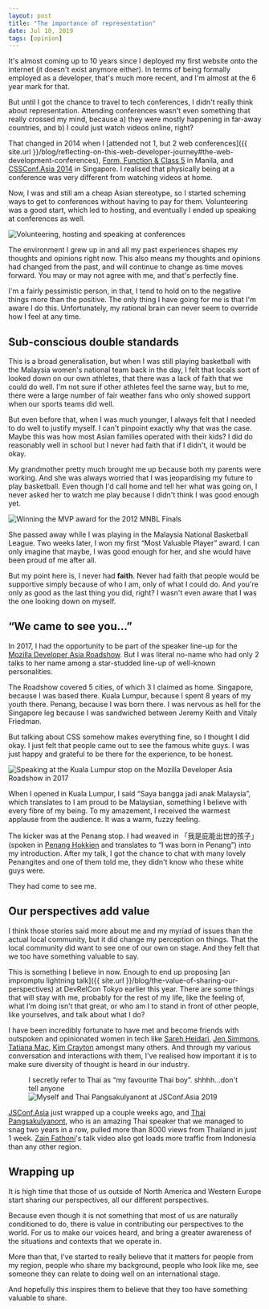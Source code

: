 ```yaml
---
layout: post
title: "The importance of representation"
date: Jul 10, 2019
tags: [opinion]
---
```

It's almost coming up to 10 years since I deployed my first website onto the internet (it doesn't exist anymore either). In terms of being formally employed as a developer, that's much more recent, and I'm almost at the 6 year mark for that.

But until I got the chance to travel to tech conferences, I didn't really think about representation. Attending conferences wasn't even something that really crossed my mind, because a) they were mostly happening in far-away countries, and b) I could just watch videos online, right?

That changed in 2014 when I [attended not 1, but 2 web conferences]({{ site.url }}/blog/reflecting-on-this-web-developer-journey#the-web-development-conferences), [Form, Function & Class 5](http://2014.formfunctionclass.com/) in Manila, and [CSSConf.Asia 2014](https://2014.cssconf.asia/) in Singapore. I realised that physically being at a conference was very different from watching videos at home.

Now, I was and still am a cheap Asian stereotype, so I started scheming ways to get to conferences without having to pay for them. Volunteering was a good start, which led to hosting, and eventually I ended up speaking at conferences as well.

<img srcset="{{ site.url }}/assets/images/posts/representation/rep-480.jpg 480w, {{ site.url }}/assets/images/posts/representation/rep-640.jpg 640w, {{ site.url }}/assets/images/posts/representation/rep-960.jpg 960w, {{ site.url }}/assets/images/posts/representation/rep-1280.jpg 1280w" sizes="(max-width: 400px) 100vw, (max-width: 960px) 75vw, 640px" src="{{ site.url }}/assets/images/posts/representation/rep-640.jpg" alt="Volunteering, hosting and speaking at conferences">

The environment I grew up in and all my past experiences shapes my thoughts and opinions right now. This also means my thoughts and opinions had changed from the past, and will continue to change as time moves forward. You may or may not agree with me, and that's perfectly fine.

I'm a fairly pessimistic person, in that, I tend to hold on to the negative things more than the positive. The only thing I have going for me is that I'm aware I do this. Unfortunately, my rational brain can never seem to override how I feel at any time.

## Sub-conscious double standards

This is a broad generalisation, but when I was still playing basketball with the Malaysia women's national team back in the day, I felt that locals sort of looked down on our own athletes, that there was a lack of faith that we could do well. I'm not sure if other athletes feel the same way, but to me, there were a large number of fair weather fans who only showed support when our sports teams did well.

But even before that, when I was much younger, I always felt that I needed to do well to justify myself. I can't pinpoint exactly why that was the case. Maybe this was how most Asian families operated with their kids? I did do reasonably well in school but I never had faith that if I didn't, it would be okay.

My grandmother pretty much brought me up because both my parents were working. And she was always worried that I was jeopardising my future to play basketball. Even though I'd call home and tell her what was going on, I never asked her to watch me play because I didn't think I was good enough yet.

<img src="{{ site.url }}/assets/images/posts/representation/rep2.jpg" alt="Winning the MVP award for the 2012 MNBL Finals">

She passed away while I was playing in the Malaysia National Basketball League. Two weeks later, I won my first “Most Valuable Player” award. I can only imagine that maybe, I was good enough for her, and she would have been proud of me after all.

But my point here is, I never had **faith**. Never had faith that people would be supportive simply because of who I am, only of what I could do. And you're only as good as the last thing you did, right? I wasn't even aware that I was the one looking down on myself.

## “We came to see you…”

In 2017, I had the opportunity to be part of the speaker line-up for the [Mozilla Developer Asia Roadshow](https://medium.com/mozilla-tech/mozilla-developer-roadshow-asia-chapter-dd44d7342b9c). But I was literal no-name who had only 2 talks to her name among a star-studded line-up of well-known personalities.

The Roadshow covered 5 cities, of which 3 I claimed as home. Singapore, because I was based there. Kuala Lumpur, because I spent 8 years of my youth there. Penang, because I was born there. I was nervous as hell for the Singapore leg because I was sandwiched between Jeremy Keith and Vitaly Friedman.

But talking about CSS somehow makes everything fine, so I thought I did okay. I just felt that people came out to see the famous white guys. I was just happy and grateful to be there for the experience, to be honest.

<img srcset="{{ site.url }}/assets/images/posts/representation/rep3-480.jpg 480w, {{ site.url }}/assets/images/posts/representation/rep3-640.jpg 640w, {{ site.url }}/assets/images/posts/representation/rep3-960.jpg 960w, {{ site.url }}/assets/images/posts/representation/rep3-1280.jpg 1280w" sizes="(max-width: 400px) 100vw, (max-width: 960px) 75vw, 640px" src="{{ site.url }}/assets/images/posts/representation/rep3-640.jpg" alt="Speaking at the Kuala Lumpur stop on the Mozilla Developer Asia Roadshow in 2017">

When I opened in Kuala Lumpur, I said “Saya bangga jadi anak Malaysia”, which translates to I am proud to be Malaysian, something I believe with every fibre of my being. To my amazement, I received the warmest applause from the audience. It was a warm, fuzzy feeling.

The kicker was at the Penang stop. I had weaved in 「我是庇能出世的孩子」(spoken in [Penang Hokkien](http://penang-hokkien.gitlab.io/) and translates to “I was born in Penang”) into my introduction.  After my talk, I got the chance to chat with many lovely Penangites and one of them told me, they didn't know who these white guys were.

They had come to see me.

## Our perspectives add value

I think those stories said more about me and my myriad of issues than the actual local community, but it did change my perception on things. That the local community did want to see one of our own on stage. And they felt that we too have something valuable to say.

This is something I believe in now. Enough to end up proposing [an impromptu lightning talk]({{ site.url }}/blog/the-value-of-sharing-our-perspectives) at DevRelCon Tokyo earlier this year. There are some things that will stay with me, probably for the rest of my life, like the feeling of, what I’m doing isn’t that great, or who am I to stand in front of other people, like yourselves, and talk about what I do?

I have been incredibly fortunate to have met and become friends with outspoken and opinionated women in tech like [Sareh Heidari](https://twitter.com/sareh88), [Jen Simmons](https://twitter.com/jensimmons), [Tatiana Mac](https://twitter.com/TatianaTMac), [Kim Crayton](https://twitter.com/KimCrayton1) amongst many others. And through my various conversation and interactions with them, I've realised how important it is to make sure diversity of thought is heard in our industry.

<figure>
    <figcaption>I secretly refer to Thai as “my favourite Thai boy”. shhhh…don't tell anyone</figcaption>
    <img srcset="{{ site.url }}/assets/images/posts/representation/rep4-480.jpg 480w, {{ site.url }}/assets/images/posts/representation/rep4-640.jpg 640w, {{ site.url }}/assets/images/posts/representation/rep4-960.jpg 960w, {{ site.url }}/assets/images/posts/representation/rep4-1280.jpg 1280w" sizes="(max-width: 400px) 100vw, (max-width: 960px) 75vw, 640px" src="{{ site.url }}/assets/images/posts/representation/rep4-640.jpg" alt="Myself and Thai Pangsakulyanont at JSConf.Asia 2019">
</figure>

[JSConf.Asia](https://2019.jsconf.asia/) just wrapped up a couple weeks ago, and [Thai Pangsakulyanont](https://dt.in.th/), who is an amazing Thai speaker that we managed to snag two years in a row, pulled more than 8000 views from Thailand in just 1 week. [Zain Fathoni](https://twitter.com/zainfathoni)'s talk video also got loads more traffic from Indonesia than any other region.

## Wrapping up

It is high time that those of us outside of North America and Western Europe start sharing our perspectives, all our different perspectives.

Because even though it is not something that most of us are naturally conditioned to do, there is value in contributing our perspectives to the world. For us to make our voices heard, and bring a greater awareness of the situations and contexts that we operate in.

More than that, I've started to really believe that it matters for people from my region, people who share my background, people who look like me, see someone they can relate to doing well on an international stage.

And hopefully this inspires them to believe that they too have something valuable to share.